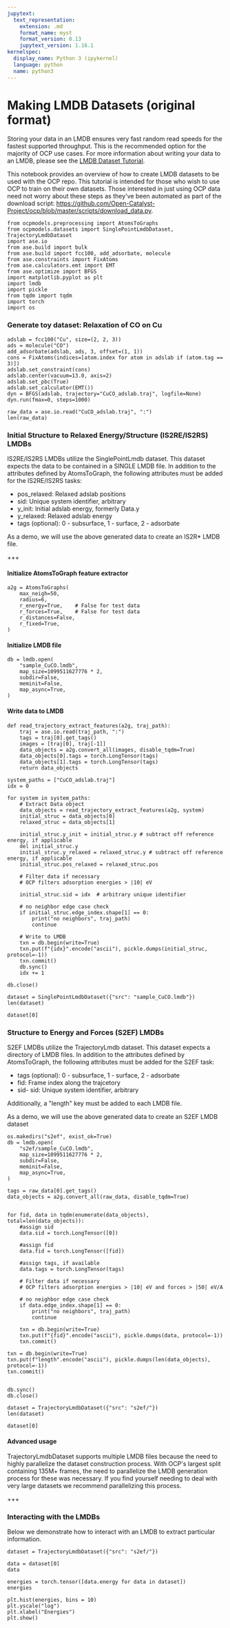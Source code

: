 ```yaml
---
jupytext:
  text_representation:
    extension: .md
    format_name: myst
    format_version: 0.13
    jupytext_version: 1.16.1
kernelspec:
  display_name: Python 3 (ipykernel)
  language: python
  name: python3
---
```


# Making LMDB Datasets (original format)

Storing your data in an LMDB ensures very fast random read speeds for the fastest supported throughput. This is the recommended option for the majority of OCP use cases. For more information about writing your data to an LMDB, please see the [LMDB Dataset Tutorial](https://github.com/Open-Catalyst-Project/ocp/blob/main/tutorials/lmdb_dataset_creation.ipynb).

This notebook provides an overview of how to create LMDB datasets to be used with the OCP repo. This tutorial is intended for those who wish to use OCP to train on their own datasets. Those interested in just using OCP data need not worry about these steps as they've been automated as part of the download script: https://github.com/Open-Catalyst-Project/ocp/blob/master/scripts/download_data.py.

```{code-cell} ipython3
from ocpmodels.preprocessing import AtomsToGraphs
from ocpmodels.datasets import SinglePointLmdbDataset, TrajectoryLmdbDataset
import ase.io
from ase.build import bulk
from ase.build import fcc100, add_adsorbate, molecule
from ase.constraints import FixAtoms
from ase.calculators.emt import EMT
from ase.optimize import BFGS
import matplotlib.pyplot as plt
import lmdb
import pickle
from tqdm import tqdm
import torch
import os
```

### Generate toy dataset: Relaxation of CO on Cu

```{code-cell} ipython3
adslab = fcc100("Cu", size=(2, 2, 3))
ads = molecule("CO")
add_adsorbate(adslab, ads, 3, offset=(1, 1))
cons = FixAtoms(indices=[atom.index for atom in adslab if (atom.tag == 3)])
adslab.set_constraint(cons)
adslab.center(vacuum=13.0, axis=2)
adslab.set_pbc(True)
adslab.set_calculator(EMT())
dyn = BFGS(adslab, trajectory="CuCO_adslab.traj", logfile=None)
dyn.run(fmax=0, steps=1000)
```

```{code-cell} ipython3
raw_data = ase.io.read("CuCO_adslab.traj", ":")
len(raw_data)
```

### Initial Structure to Relaxed Energy/Structure (IS2RE/IS2RS) LMDBs

IS2RE/IS2RS LMDBs utilize the SinglePointLmdb dataset. This dataset expects the data to be contained in a SINGLE LMDB file. In addition to the attributes defined by AtomsToGraph, the following attributes must be added for the IS2RE/IS2RS tasks:

- pos_relaxed: Relaxed adslab positions
- sid: Unique system identifier, arbitrary
- y_init: Initial adslab energy, formerly Data.y
- y_relaxed: Relaxed adslab energy
- tags (optional): 0 - subsurface, 1 - surface, 2 - adsorbate


As a demo, we will use the above generated data to create an IS2R* LMDB file.

+++

#### Initialize AtomsToGraph feature extractor

```{code-cell} ipython3
a2g = AtomsToGraphs(
    max_neigh=50,
    radius=6,
    r_energy=True,    # False for test data
    r_forces=True,    # False for test data
    r_distances=False,
    r_fixed=True,
)
```

#### Initialize LMDB file

```{code-cell} ipython3
db = lmdb.open(
    "sample_CuCO.lmdb",
    map_size=1099511627776 * 2,
    subdir=False,
    meminit=False,
    map_async=True,
)
```

#### Write data to LMDB

```{code-cell} ipython3
def read_trajectory_extract_features(a2g, traj_path):
    traj = ase.io.read(traj_path, ":")
    tags = traj[0].get_tags()
    images = [traj[0], traj[-1]]
    data_objects = a2g.convert_all(images, disable_tqdm=True)
    data_objects[0].tags = torch.LongTensor(tags)
    data_objects[1].tags = torch.LongTensor(tags)
    return data_objects
```

```{code-cell} ipython3
system_paths = ["CuCO_adslab.traj"]
idx = 0

for system in system_paths:
    # Extract Data object
    data_objects = read_trajectory_extract_features(a2g, system)
    initial_struc = data_objects[0]
    relaxed_struc = data_objects[1]
    
    initial_struc.y_init = initial_struc.y # subtract off reference energy, if applicable
    del initial_struc.y
    initial_struc.y_relaxed = relaxed_struc.y # subtract off reference energy, if applicable
    initial_struc.pos_relaxed = relaxed_struc.pos
    
    # Filter data if necessary
    # OCP filters adsorption energies > |10| eV
    
    initial_struc.sid = idx  # arbitrary unique identifier 
    
    # no neighbor edge case check
    if initial_struc.edge_index.shape[1] == 0:
        print("no neighbors", traj_path)
        continue
    
    # Write to LMDB
    txn = db.begin(write=True)
    txn.put(f"{idx}".encode("ascii"), pickle.dumps(initial_struc, protocol=-1))
    txn.commit()
    db.sync()
    idx += 1

db.close()
```

```{code-cell} ipython3
dataset = SinglePointLmdbDataset({"src": "sample_CuCO.lmdb"})
len(dataset)
```

```{code-cell} ipython3
dataset[0]
```

### Structure to Energy and Forces (S2EF) LMDBs

S2EF LMDBs utilize the TrajectoryLmdb dataset. This dataset expects a directory of LMDB files. In addition to the attributes defined by AtomsToGraph, the following attributes must be added for the S2EF task:

- tags (optional): 0 - subsurface, 1 - surface, 2 - adsorbate
- fid: Frame index along the trajcetory
- sid- sid: Unique system identifier, arbitrary

Additionally, a "length" key must be added to each LMDB file.

As a demo, we will use the above generated data to create an S2EF LMDB dataset

```{code-cell} ipython3
os.makedirs("s2ef", exist_ok=True)
db = lmdb.open(
    "s2ef/sample_CuCO.lmdb",
    map_size=1099511627776 * 2,
    subdir=False,
    meminit=False,
    map_async=True,
)
```

```{code-cell} ipython3
tags = raw_data[0].get_tags()
data_objects = a2g.convert_all(raw_data, disable_tqdm=True)


for fid, data in tqdm(enumerate(data_objects), total=len(data_objects)):
    #assign sid
    data.sid = torch.LongTensor([0])
    
    #assign fid
    data.fid = torch.LongTensor([fid])
    
    #assign tags, if available
    data.tags = torch.LongTensor(tags)
    
    # Filter data if necessary
    # OCP filters adsorption energies > |10| eV and forces > |50| eV/A

    # no neighbor edge case check
    if data.edge_index.shape[1] == 0:
        print("no neighbors", traj_path)
        continue

    txn = db.begin(write=True)
    txn.put(f"{fid}".encode("ascii"), pickle.dumps(data, protocol=-1))
    txn.commit()
    
txn = db.begin(write=True)
txn.put(f"length".encode("ascii"), pickle.dumps(len(data_objects), protocol=-1))
txn.commit()


db.sync()
db.close()
```

```{code-cell} ipython3
dataset = TrajectoryLmdbDataset({"src": "s2ef/"})
len(dataset)
```

```{code-cell} ipython3
dataset[0]
```

#### Advanced usage

TrajectoryLmdbDataset supports multiple LMDB files because the need to highly parallelize the dataset construction process. With OCP's largest split containing 135M+ frames, the need to parallelize the LMDB generation process for these was necessary. If you find yourself needing to deal with very large datasets we recommend parallelizing this process.

+++

### Interacting with the LMDBs

Below we demonstrate how to interact with an LMDB to extract particular information.

```{code-cell} ipython3
dataset = TrajectoryLmdbDataset({"src": "s2ef/"})
```

```{code-cell} ipython3
data = dataset[0]
data
```

```{code-cell} ipython3
energies = torch.tensor([data.energy for data in dataset])
energies
```

```{code-cell} ipython3
plt.hist(energies, bins = 10)
plt.yscale("log")
plt.xlabel("Energies")
plt.show()
```
